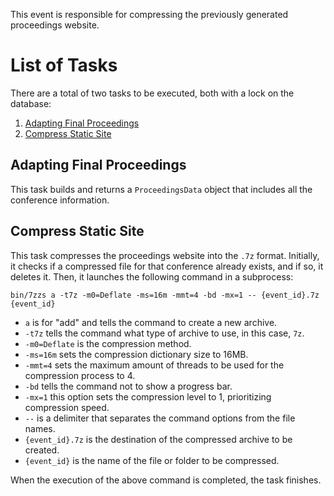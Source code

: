This event is responsible for compressing the previously generated proceedings website.

# List of Tasks

There are a total of two tasks to be executed, both with a lock on the database:

1. [Adapting Final Proceedings](#adapting-final-proceedings)
2. [Compress Static Site](#compress-static-site)

## Adapting Final Proceedings

This task builds and returns a `ProceedingsData` object that includes all the conference information.

## Compress Static Site

This task compresses the proceedings website into the `.7z` format. Initially, it checks if a compressed file for that conference already exists, and if so, it deletes it. Then, it launches the following command in a subprocess:

`bin/7zzs a -t7z -m0=Deflate -ms=16m -mmt=4 -bd -mx=1 -- {event_id}.7z {event_id}`

- `a` is for "add" and tells the command to create a new archive.
- `-t7z` tells the command what type of archive to use, in this case, `7z`.
- `-m0=Deflate` is the compression method.
- `-ms=16m` sets the compression dictionary size to 16MB.
- `-mmt=4` sets the maximum amount of threads to be used for the compression process to 4.
- `-bd` tells the command not to show a progress bar.
- `-mx=1` this option sets the compression level to 1, prioritizing compression speed.
- `--` is a delimiter that separates the command options from the file names.
- `{event_id}.7z` is the destination of the compressed archive to be created.
- `{event_id}` is the name of the file or folder to be compressed.

When the execution of the above command is completed, the task finishes.
